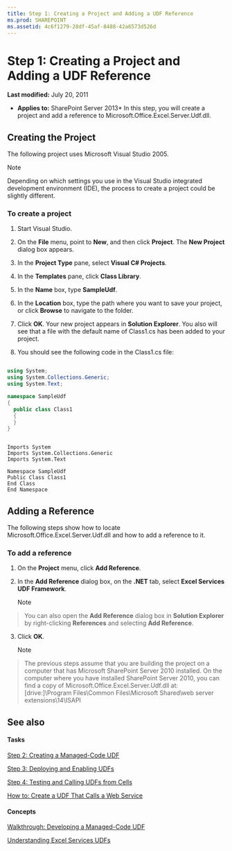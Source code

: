 ```yaml
---
title: Step 1: Creating a Project and Adding a UDF Reference
ms.prod: SHAREPOINT
ms.assetid: 4c6f1279-28df-45af-8488-42a6573d526d
---
```



# Step 1: Creating a Project and Adding a UDF Reference

 **Last modified:** July 20, 2011
  
    
    

 * **Applies to:** SharePoint Server 2013* 
In this step, you will create a project and add a reference to Microsoft.Office.Excel.Server.Udf.dll. 
  
    
    


## Creating the Project

The following project uses Microsoft Visual Studio 2005. 
  
    
    

> [!Note]  
> Depending on which settings you use in the Visual Studio integrated development environment (IDE), the process to create a project could be slightly different. 
  
    
    


### To create a project


1. Start Visual Studio. 
    
  
2. On the  **File** menu, point to **New**, and then click  **Project**. The  **New Project** dialog box appears.
    
  
3. In the  **Project Type** pane, select **Visual C# Projects**. 
    
  
4. In the  **Templates** pane, click **Class Library**. 
    
  
5. In the  **Name** box, type **SampleUdf**. 
    
  
6. In the  **Location** box, type the path where you want to save your project, or click **Browse** to navigate to the folder.
    
  
7. Click  **OK**. Your new project appears in  **Solution Explorer**. You also will see that a file with the default name of Class1.cs has been added to your project. 
    
  
8. You should see the following code in the Class1.cs file: 
    
  ```cs
  
using System;
using System.Collections.Generic;
using System.Text;

namespace SampleUdf
{
    public class Class1
    {
    }
}
  ```


  ```VB.net
  
Imports System
Imports System.Collections.Generic
Imports System.Text

Namespace SampleUdf
Public Class Class1
End Class
End Namespace
  ```


## Adding a Reference

The following steps show how to locate Microsoft.Office.Excel.Server.Udf.dll and how to add a reference to it. 
  
    
    

### To add a reference


1. On the  **Project** menu, click **Add Reference**. 
    
  
2. In the  **Add Reference** dialog box, on the **.NET** tab, select **Excel Services UDF Framework**. 
    
    > [!Note]  
> You can also open the  **Add Reference** dialog box in **Solution Explorer** by right-clicking **References** and selecting **Add Reference**. 
3. Click  **OK**. 
    
    > [!Note]  
> The previous steps assume that you are building the project on a computer that has Microsoft SharePoint Server 2010 installed. On the computer where you have installed SharePoint Server 2010, you can find a copy of Microsoft.Office.Excel.Server.Udf.dll at: 
> [drive:]\\Program Files\\Common Files\\Microsoft Shared\\web server extensions\\14\\ISAPI 

## See also


#### Tasks


  
    
    
 [Step 2: Creating a Managed-Code UDF](step-2-creating-a-managed-code-udf.md)
  
    
    
 [Step 3: Deploying and Enabling UDFs](step-3-deploying-and-enabling-udfs.md)
  
    
    
 [Step 4: Testing and Calling UDFs from Cells](step-4-testing-and-calling-udfs-from-cells.md)
  
    
    
 [How to: Create a UDF That Calls a Web Service](how-to-create-a-udf-that-calls-a-web-service.md)
#### Concepts


  
    
    
 [Walkthrough: Developing a Managed-Code UDF](walkthrough-developing-a-managed-code-udf.md)
  
    
    
 [Understanding Excel Services UDFs](understanding-excel-services-udfs.md)
